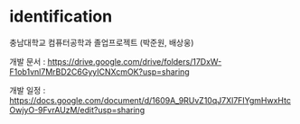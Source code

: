 # identification
충남대학교 컴퓨터공학과 졸업프로젝트 (박준원, 배상웅)

개발 문서 : https://drive.google.com/drive/folders/17DxW-F1ob1vnl7MrBD2C6GyyICNXcmOK?usp=sharing

개발 일정 : https://docs.google.com/document/d/1609A_9RUvZ10qJ7Xl7FIYgmHwxHtcOwjyO-9FvrAUzM/edit?usp=sharing
